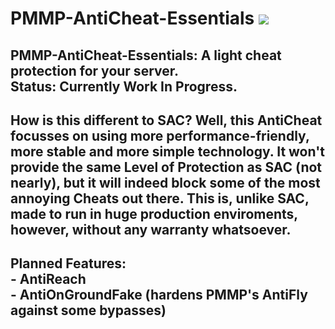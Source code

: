 # PMMP-AntiCheat-Essentials [![](https://img.shields.io/github/license/DarkWav/PMMP-AntiCheat-Essentials.svg?label=License)](https://github.com/DarkWav/PMMP-AntiCheat-Essentials/blob/master/LICENSE)
## PMMP-AntiCheat-Essentials: A light cheat protection for your server.<br>Status: Currently Work In Progress.
## How is this different to SAC? Well, this AntiCheat focusses on using more performance-friendly, more stable and more simple technology. It won't provide the same Level of Protection as SAC (not nearly), but it will indeed block some of the most annoying Cheats out there. This is, unlike SAC, made to run in huge production enviroments, however, without any warranty whatsoever.
## Planned Features:<br> - AntiReach <br> - AntiOnGroundFake (hardens PMMP's AntiFly against some bypasses)

